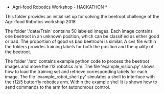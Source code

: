 * Agri-food Robotics Workshop - HACKATHON *

This folder provides an initial set up for solving the beetroot challenge of the Agri-food Robotics 
workshop 2018.

The folder '/data/Train' contains 50 labeled images. Each image contains one beetroot in an unknown
position, which can be classified as either good or bad. The proportion of good vs bad beetroom is 
similar. A cvs file within the folders provides training labels for both the position and the quality 
of the beetroot.

The folder '/src' contains example python code to process the beetroot images and move the r12 robotics arm.
The file 'example_vision.py' shows how to load the training set and retrieve corresponding labels for each image.
The file 'example_robot_shell.py' simulates a shell to interface with the r12/5 butterfly robotics arm. Within
the example shel lit is shown how to send commands to the arm for autonomous control.